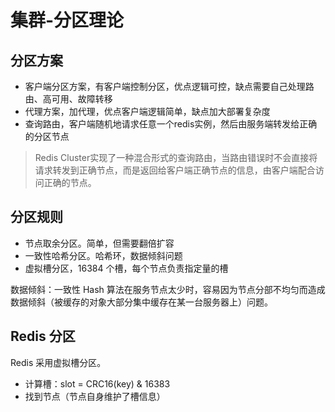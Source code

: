 # 集群-分区理论

## 分区方案

- 客户端分区方案，有客户端控制分区，优点逻辑可控，缺点需要自己处理路由、高可用、故障转移
- 代理方案，加代理，优点客户端逻辑简单，缺点加大部署复杂度
- 查询路由，客户端随机地请求任意一个redis实例，然后由服务端转发给正确的分区节点

> Redis Cluster实现了一种混合形式的查询路由，当路由错误时不会直接将请求转发到正确节点，而是返回给客户端正确节点的信息，由客户端配合访问正确的节点。

## 分区规则

- 节点取余分区。简单，但需要翻倍扩容
- 一致性哈希分区。哈希环，数据倾斜问题
- 虚拟槽分区，16384 个槽，每个节点负责指定量的槽

数据倾斜：一致性 Hash 算法在服务节点太少时，容易因为节点分部不均匀而造成数据倾斜（被缓存的对象大部分集中缓存在某一台服务器上）问题。

## Redis 分区

Redis 采用虚拟槽分区。

- 计算槽：slot = CRC16(key) & 16383
- 找到节点（节点自身维护了槽信息）